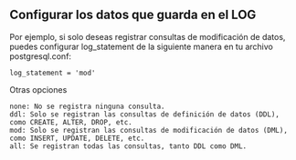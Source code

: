 ## Configurar los datos que guarda en el LOG

Por ejemplo, si solo deseas registrar consultas de modificación de datos, puedes configurar log_statement de la siguiente manera en tu archivo postgresql.conf:
```
log_statement = 'mod'
```
Otras opciones
```
none: No se registra ninguna consulta.
ddl: Solo se registran las consultas de definición de datos (DDL), como CREATE, ALTER, DROP, etc.
mod: Solo se registran las consultas de modificación de datos (DML), como INSERT, UPDATE, DELETE, etc.
all: Se registran todas las consultas, tanto DDL como DML.
```
